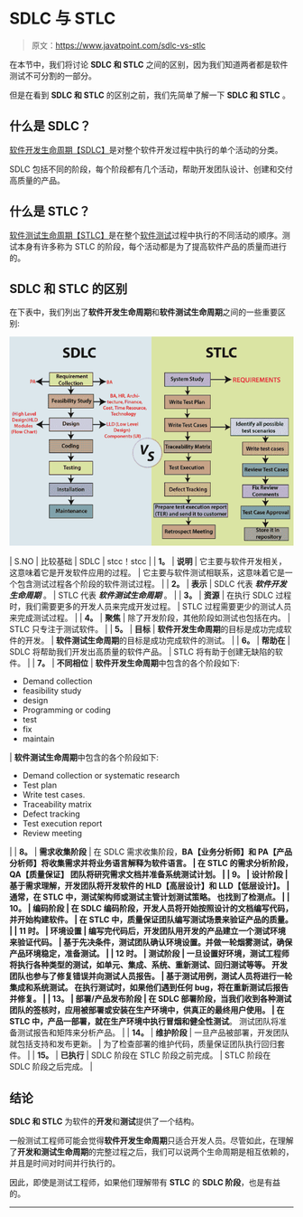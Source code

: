 # SDLC 与 STLC

> 原文：<https://www.javatpoint.com/sdlc-vs-stlc>

在本节中，我们将讨论 **SDLC 和 STLC** 之间的区别，因为我们知道两者都是软件测试不可分割的一部分。

但是在看到 **SDLC 和 STLC** 的区别之前，我们先简单了解一下 **SDLC 和 STLC** 。

## 什么是 SDLC？

[软件开发生命周期【SDLC】](https://www.javatpoint.com/software-development-life-cycle)是对整个软件开发过程中执行的单个活动的分类。

SDLC 包括不同的阶段，每个阶段都有几个活动，帮助开发团队设计、创建和交付高质量的产品。

## 什么是 STLC？

[软件测试生命周期【STLC】](https://www.javatpoint.com/software-testing-life-cycle)是在整个[软件测试](https://www.javatpoint.com/software-testing-tutorial)过程中执行的不同活动的顺序。测试本身有许多称为 STLC 的阶段，每个活动都是为了提高软件产品的质量而进行的。

## SDLC 和 STLC 的区别

在下表中，我们列出了**软件开发生命周期**和**软件测试生命周期**之间的一些重要区别:

![SDLC VS. STLC](img/2d5cd514458a1d4c23619ae397246780.png)

| S.NO | 比较基础 | SDLC | stcc！stcc |
| **1。** | **说明** | 它主要与软件开发相关，这意味着它是开发软件应用的过程。 | 它主要与软件测试相联系，这意味着它是一个包含测试过程各个阶段的软件测试过程。 |
| **2。** | **表示** | SDLC 代表 ***软件开发生命周期*** 。 | STLC 代表 ***软件测试生命周期*** 。 |
| **3。** | **资源** | 在执行 SDLC 过程时，我们需要更多的开发人员来完成开发过程。 | STLC 过程需要更少的测试人员来完成测试过程。 |
| **4。** | **聚焦** | 除了开发阶段，其他阶段如测试也包括在内。 | STLC 只专注于测试软件。 |
| **5。** | **目标** | **软件开发生命周期**的目标是成功完成软件的开发。 | **软件测试生命周期**的目标是成功完成软件的测试。 |
| **6。** | **帮助在** | SDLC 将帮助我们开发出高质量的软件产品。 | STLC 将有助于创建无缺陷的软件。 |
| **7。** | **不同相位** | **软件开发生命周期**中包含的各个阶段如下:

*   Demand collection
*   feasibility study
*   design
*   Programming or coding
*   test
*   fix
*   maintain

 | **软件测试生命周期**中包含的各个阶段如下:

*   Demand collection or systematic research
*   Test plan
*   Write test cases.
*   Traceability matrix
*   Defect tracking
*   Test execution report
*   Review meeting

 |
| **8。** | **需求收集阶段** | 在 SDLC 需求收集阶段，**BA【业务分析师】和 PA【产品分析师】**将收集需求并将业务语言解释为软件语言。 | 在 STLC 的需求分析阶段，**QA【质量保证】**
**团队**将研究需求文档并准备系统测试计划。 |
| **9。** | **设计阶段** | 基于需求理解，开发团队将开发软件的 **HLD【高层设计】和 LLD【低层设计】**。 | 通常，在 STLC 中，**测试架构师或测试主管**计划测试策略。
也找到了检测点。 |
| **10。** | **编码阶段** | 在 SDLC 编码阶段，开发人员将开始按照设计的文档编写代码，并开始构建软件。 | 在 STLC 中，质量保证团队编写测试场景来验证产品的质量。 |
| **11 时。** | **环境设置** | 编写完代码后，开发团队用开发的产品建立一个测试环境来验证代码。 | 基于先决条件，测试团队确认环境设置。并做一轮烟雾测试，确保产品环境稳定，准备测试。 |
| **12 时。** | **测试阶段** | 一旦设置好环境，测试工程师将执行各种类型的测试，如单元、集成、系统、**重新测试**、回归测试等等。
开发团队也参与了修复错误并向测试人员报告。 | 基于测试用例，测试人员将进行一轮集成和系统测试。
在执行测试时，如果他们遇到任何 bug，将在重新测试后报告并修复。 |
| **13。** | **部署/产品发布阶段** | 在 SDLC 部署阶段，当我们收到各种测试团队的签核时，应用被部署或安装在生产环境中，供真正的最终用户使用。 | 在 STLC 中，产品一部署，就在生产环境中执行冒烟和**健全性测试**。
测试团队将准备测试报告和矩阵来分析产品。 |
| **14。** | **维护阶段** | 一旦产品被部署，开发团队就包括支持和发布更新。 | 为了检查部署的维护代码，质量保证团队执行回归套件。 |
| **15。** | **已执行** | SDLC 阶段在 STLC 阶段之前完成。 | STLC 阶段在 SDLC 阶段之后完成。 |

## 结论

**SDLC 和 STLC** 为软件的**开发**和**测试**提供了一个结构。

一般测试工程师可能会觉得**软件开发生命周期**只适合开发人员。尽管如此，在理解了**开发和测试生命周期**的完整过程之后，我们可以说两个生命周期是相互依赖的，并且是时间对时间并行执行的。

因此，即使是测试工程师，如果他们理解带有 **STLC** 的 **SDLC 阶段**，也是有益的。

* * *